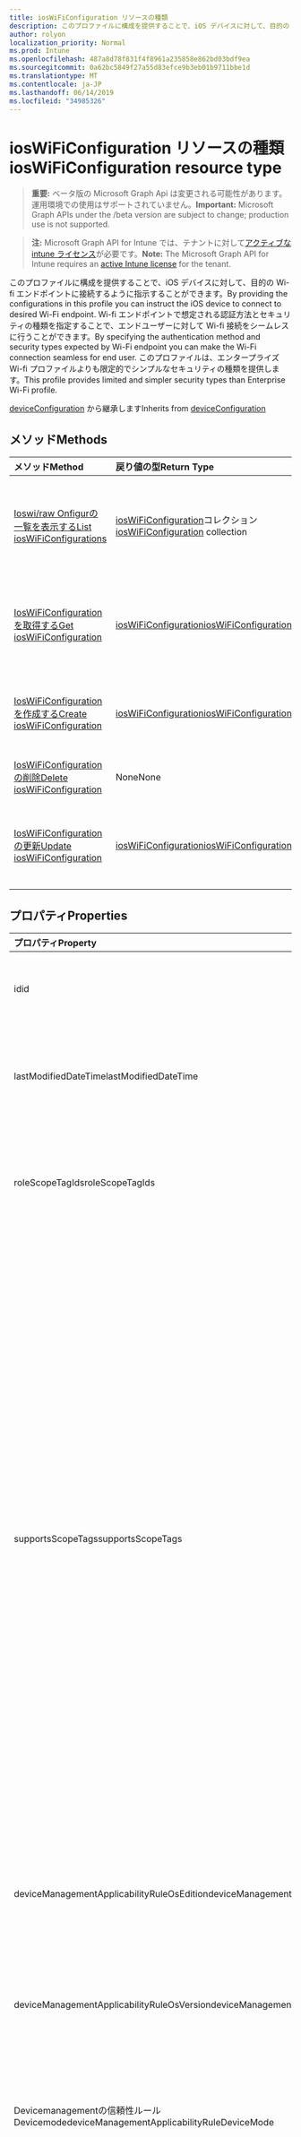 ```yaml
---
title: iosWiFiConfiguration リソースの種類
description: このプロファイルに構成を提供することで、iOS デバイスに対して、目的の Wi-fi エンドポイントに接続するように指示することができます。 Wi-fi エンドポイントで想定される認証方法とセキュリティの種類を指定することで、エンドユーザーに対して Wi-fi 接続をシームレスに行うことができます。 このプロファイルは、エンタープライズ Wi-fi プロファイルよりも限定的でシンプルなセキュリティの種類を提供します。
author: rolyon
localization_priority: Normal
ms.prod: Intune
ms.openlocfilehash: 487a8d78f831f4f8961a235858e862bd03bdf9ea
ms.sourcegitcommit: 0a62bc5849f27a55d83efce9b3eb01b9711bbe1d
ms.translationtype: MT
ms.contentlocale: ja-JP
ms.lasthandoff: 06/14/2019
ms.locfileid: "34985326"
---
```

# <a name="ioswificonfiguration-resource-type"></a><span data-ttu-id="e36c4-105">iosWiFiConfiguration リソースの種類</span><span class="sxs-lookup"><span data-stu-id="e36c4-105">iosWiFiConfiguration resource type</span></span>

> <span data-ttu-id="e36c4-106">**重要:** ベータ版の Microsoft Graph Api は変更される可能性があります。運用環境での使用はサポートされていません。</span><span class="sxs-lookup"><span data-stu-id="e36c4-106">**Important:** Microsoft Graph APIs under the /beta version are subject to change; production use is not supported.</span></span>

> <span data-ttu-id="e36c4-107">**注:** Microsoft Graph API for Intune では、テナントに対して[アクティブな intune ライセンス](https://go.microsoft.com/fwlink/?linkid=839381)が必要です。</span><span class="sxs-lookup"><span data-stu-id="e36c4-107">**Note:** The Microsoft Graph API for Intune requires an [active Intune license](https://go.microsoft.com/fwlink/?linkid=839381) for the tenant.</span></span>

<span data-ttu-id="e36c4-108">このプロファイルに構成を提供することで、iOS デバイスに対して、目的の Wi-fi エンドポイントに接続するように指示することができます。</span><span class="sxs-lookup"><span data-stu-id="e36c4-108">By providing the configurations in this profile you can instruct the iOS device to connect to desired Wi-Fi endpoint.</span></span> <span data-ttu-id="e36c4-109">Wi-fi エンドポイントで想定される認証方法とセキュリティの種類を指定することで、エンドユーザーに対して Wi-fi 接続をシームレスに行うことができます。</span><span class="sxs-lookup"><span data-stu-id="e36c4-109">By specifying the authentication method and security types expected by Wi-Fi endpoint you can make the Wi-Fi connection seamless for end user.</span></span> <span data-ttu-id="e36c4-110">このプロファイルは、エンタープライズ Wi-fi プロファイルよりも限定的でシンプルなセキュリティの種類を提供します。</span><span class="sxs-lookup"><span data-stu-id="e36c4-110">This profile provides limited and simpler security types than Enterprise Wi-Fi profile.</span></span>


<span data-ttu-id="e36c4-111">[deviceConfiguration](../resources/intune-deviceconfig-deviceconfiguration.md) から継承します</span><span class="sxs-lookup"><span data-stu-id="e36c4-111">Inherits from [deviceConfiguration](../resources/intune-deviceconfig-deviceconfiguration.md)</span></span>

## <a name="methods"></a><span data-ttu-id="e36c4-112">メソッド</span><span class="sxs-lookup"><span data-stu-id="e36c4-112">Methods</span></span>
|<span data-ttu-id="e36c4-113">メソッド</span><span class="sxs-lookup"><span data-stu-id="e36c4-113">Method</span></span>|<span data-ttu-id="e36c4-114">戻り値の型</span><span class="sxs-lookup"><span data-stu-id="e36c4-114">Return Type</span></span>|<span data-ttu-id="e36c4-115">説明</span><span class="sxs-lookup"><span data-stu-id="e36c4-115">Description</span></span>|
|:---|:---|:---|
|[<span data-ttu-id="e36c4-116">Ioswi/raw Onfigurの一覧を表示する</span><span class="sxs-lookup"><span data-stu-id="e36c4-116">List iosWiFiConfigurations</span></span>](../api/intune-deviceconfig-ioswificonfiguration-list.md)|<span data-ttu-id="e36c4-117">[iosWiFiConfiguration](../resources/intune-deviceconfig-ioswificonfiguration.md)コレクション</span><span class="sxs-lookup"><span data-stu-id="e36c4-117">[iosWiFiConfiguration](../resources/intune-deviceconfig-ioswificonfiguration.md) collection</span></span>|<span data-ttu-id="e36c4-118">[IosWiFiConfiguration](../resources/intune-deviceconfig-ioswificonfiguration.md)オブジェクトのプロパティとリレーションシップをリストします。</span><span class="sxs-lookup"><span data-stu-id="e36c4-118">List properties and relationships of the [iosWiFiConfiguration](../resources/intune-deviceconfig-ioswificonfiguration.md) objects.</span></span>|
|[<span data-ttu-id="e36c4-119">IosWiFiConfiguration を取得する</span><span class="sxs-lookup"><span data-stu-id="e36c4-119">Get iosWiFiConfiguration</span></span>](../api/intune-deviceconfig-ioswificonfiguration-get.md)|[<span data-ttu-id="e36c4-120">iosWiFiConfiguration</span><span class="sxs-lookup"><span data-stu-id="e36c4-120">iosWiFiConfiguration</span></span>](../resources/intune-deviceconfig-ioswificonfiguration.md)|<span data-ttu-id="e36c4-121">[IosWiFiConfiguration](../resources/intune-deviceconfig-ioswificonfiguration.md)オブジェクトのプロパティとリレーションシップを読み取ります。</span><span class="sxs-lookup"><span data-stu-id="e36c4-121">Read properties and relationships of the [iosWiFiConfiguration](../resources/intune-deviceconfig-ioswificonfiguration.md) object.</span></span>|
|[<span data-ttu-id="e36c4-122">IosWiFiConfiguration を作成する</span><span class="sxs-lookup"><span data-stu-id="e36c4-122">Create iosWiFiConfiguration</span></span>](../api/intune-deviceconfig-ioswificonfiguration-create.md)|[<span data-ttu-id="e36c4-123">iosWiFiConfiguration</span><span class="sxs-lookup"><span data-stu-id="e36c4-123">iosWiFiConfiguration</span></span>](../resources/intune-deviceconfig-ioswificonfiguration.md)|<span data-ttu-id="e36c4-124">新しい[iosWiFiConfiguration](../resources/intune-deviceconfig-ioswificonfiguration.md)オブジェクトを作成します。</span><span class="sxs-lookup"><span data-stu-id="e36c4-124">Create a new [iosWiFiConfiguration](../resources/intune-deviceconfig-ioswificonfiguration.md) object.</span></span>|
|[<span data-ttu-id="e36c4-125">IosWiFiConfiguration の削除</span><span class="sxs-lookup"><span data-stu-id="e36c4-125">Delete iosWiFiConfiguration</span></span>](../api/intune-deviceconfig-ioswificonfiguration-delete.md)|<span data-ttu-id="e36c4-126">None</span><span class="sxs-lookup"><span data-stu-id="e36c4-126">None</span></span>|<span data-ttu-id="e36c4-127">[IosWiFiConfiguration](../resources/intune-deviceconfig-ioswificonfiguration.md)を削除します。</span><span class="sxs-lookup"><span data-stu-id="e36c4-127">Deletes a [iosWiFiConfiguration](../resources/intune-deviceconfig-ioswificonfiguration.md).</span></span>|
|[<span data-ttu-id="e36c4-128">IosWiFiConfiguration の更新</span><span class="sxs-lookup"><span data-stu-id="e36c4-128">Update iosWiFiConfiguration</span></span>](../api/intune-deviceconfig-ioswificonfiguration-update.md)|[<span data-ttu-id="e36c4-129">iosWiFiConfiguration</span><span class="sxs-lookup"><span data-stu-id="e36c4-129">iosWiFiConfiguration</span></span>](../resources/intune-deviceconfig-ioswificonfiguration.md)|<span data-ttu-id="e36c4-130">[IosWiFiConfiguration](../resources/intune-deviceconfig-ioswificonfiguration.md)オブジェクトのプロパティを更新します。</span><span class="sxs-lookup"><span data-stu-id="e36c4-130">Update the properties of a [iosWiFiConfiguration](../resources/intune-deviceconfig-ioswificonfiguration.md) object.</span></span>|

## <a name="properties"></a><span data-ttu-id="e36c4-131">プロパティ</span><span class="sxs-lookup"><span data-stu-id="e36c4-131">Properties</span></span>
|<span data-ttu-id="e36c4-132">プロパティ</span><span class="sxs-lookup"><span data-stu-id="e36c4-132">Property</span></span>|<span data-ttu-id="e36c4-133">型</span><span class="sxs-lookup"><span data-stu-id="e36c4-133">Type</span></span>|<span data-ttu-id="e36c4-134">説明</span><span class="sxs-lookup"><span data-stu-id="e36c4-134">Description</span></span>|
|:---|:---|:---|
|<span data-ttu-id="e36c4-135">id</span><span class="sxs-lookup"><span data-stu-id="e36c4-135">id</span></span>|<span data-ttu-id="e36c4-136">文字列</span><span class="sxs-lookup"><span data-stu-id="e36c4-136">String</span></span>|<span data-ttu-id="e36c4-137">エンティティのキー。</span><span class="sxs-lookup"><span data-stu-id="e36c4-137">Key of the entity.</span></span> <span data-ttu-id="e36c4-138">[deviceConfiguration](../resources/intune-deviceconfig-deviceconfiguration.md) から継承します</span><span class="sxs-lookup"><span data-stu-id="e36c4-138">Inherited from [deviceConfiguration](../resources/intune-deviceconfig-deviceconfiguration.md)</span></span>|
|<span data-ttu-id="e36c4-139">lastModifiedDateTime</span><span class="sxs-lookup"><span data-stu-id="e36c4-139">lastModifiedDateTime</span></span>|<span data-ttu-id="e36c4-140">DateTimeOffset</span><span class="sxs-lookup"><span data-stu-id="e36c4-140">DateTimeOffset</span></span>|<span data-ttu-id="e36c4-141">オブジェクトの最終更新の DateTime。</span><span class="sxs-lookup"><span data-stu-id="e36c4-141">DateTime the object was last modified.</span></span> <span data-ttu-id="e36c4-142">[deviceConfiguration](../resources/intune-deviceconfig-deviceconfiguration.md) から継承します</span><span class="sxs-lookup"><span data-stu-id="e36c4-142">Inherited from [deviceConfiguration](../resources/intune-deviceconfig-deviceconfiguration.md)</span></span>|
|<span data-ttu-id="e36c4-143">roleScopeTagIds</span><span class="sxs-lookup"><span data-stu-id="e36c4-143">roleScopeTagIds</span></span>|<span data-ttu-id="e36c4-144">文字列コレクション</span><span class="sxs-lookup"><span data-stu-id="e36c4-144">String collection</span></span>|<span data-ttu-id="e36c4-145">このエンティティインスタンスの範囲タグのリスト。</span><span class="sxs-lookup"><span data-stu-id="e36c4-145">List of Scope Tags for this Entity instance.</span></span> <span data-ttu-id="e36c4-146">[deviceConfiguration](../resources/intune-deviceconfig-deviceconfiguration.md) から継承します</span><span class="sxs-lookup"><span data-stu-id="e36c4-146">Inherited from [deviceConfiguration](../resources/intune-deviceconfig-deviceconfiguration.md)</span></span>|
|<span data-ttu-id="e36c4-147">supportsScopeTags</span><span class="sxs-lookup"><span data-stu-id="e36c4-147">supportsScopeTags</span></span>|<span data-ttu-id="e36c4-148">Boolean</span><span class="sxs-lookup"><span data-stu-id="e36c4-148">Boolean</span></span>|<span data-ttu-id="e36c4-149">基になるデバイス構成がスコープタグの割り当てをサポートしているかどうかを示します。</span><span class="sxs-lookup"><span data-stu-id="e36c4-149">Indicates whether or not the underlying Device Configuration supports the assignment of scope tags.</span></span> <span data-ttu-id="e36c4-150">この値が false である場合、ScopeTags プロパティへの割り当ては許可されません。エンティティは、スコープを持つユーザーには表示されません。</span><span class="sxs-lookup"><span data-stu-id="e36c4-150">Assigning to the ScopeTags property is not allowed when this value is false and entities will not be visible to scoped users.</span></span> <span data-ttu-id="e36c4-151">これは Silverlight で作成された従来のポリシーに対して実行され、Azure ポータルでポリシーを削除して再作成することによって解決できます。</span><span class="sxs-lookup"><span data-stu-id="e36c4-151">This occurs for Legacy policies created in Silverlight and can be resolved by deleting and recreating the policy in the Azure Portal.</span></span> <span data-ttu-id="e36c4-152">このプロパティに値を設定するには、 SetExtrusionDirection メソッドを適用します。</span><span class="sxs-lookup"><span data-stu-id="e36c4-152">This property is read-only.</span></span> <span data-ttu-id="e36c4-153">[deviceConfiguration](../resources/intune-deviceconfig-deviceconfiguration.md) から継承します</span><span class="sxs-lookup"><span data-stu-id="e36c4-153">Inherited from [deviceConfiguration](../resources/intune-deviceconfig-deviceconfiguration.md)</span></span>|
|<span data-ttu-id="e36c4-154">deviceManagementApplicabilityRuleOsEdition</span><span class="sxs-lookup"><span data-stu-id="e36c4-154">deviceManagementApplicabilityRuleOsEdition</span></span>|[<span data-ttu-id="e36c4-155">deviceManagementApplicabilityRuleOsEdition</span><span class="sxs-lookup"><span data-stu-id="e36c4-155">deviceManagementApplicabilityRuleOsEdition</span></span>](../resources/intune-deviceconfig-devicemanagementapplicabilityruleosedition.md)|<span data-ttu-id="e36c4-156">このポリシーの OS エディションの適用。</span><span class="sxs-lookup"><span data-stu-id="e36c4-156">The OS edition applicability for this Policy.</span></span> <span data-ttu-id="e36c4-157">[deviceConfiguration](../resources/intune-deviceconfig-deviceconfiguration.md) から継承します</span><span class="sxs-lookup"><span data-stu-id="e36c4-157">Inherited from [deviceConfiguration](../resources/intune-deviceconfig-deviceconfiguration.md)</span></span>|
|<span data-ttu-id="e36c4-158">deviceManagementApplicabilityRuleOsVersion</span><span class="sxs-lookup"><span data-stu-id="e36c4-158">deviceManagementApplicabilityRuleOsVersion</span></span>|[<span data-ttu-id="e36c4-159">deviceManagementApplicabilityRuleOsVersion</span><span class="sxs-lookup"><span data-stu-id="e36c4-159">deviceManagementApplicabilityRuleOsVersion</span></span>](../resources/intune-deviceconfig-devicemanagementapplicabilityruleosversion.md)|<span data-ttu-id="e36c4-160">このポリシーの OS バージョン適用ルール。</span><span class="sxs-lookup"><span data-stu-id="e36c4-160">The OS version applicability rule for this Policy.</span></span> <span data-ttu-id="e36c4-161">[deviceConfiguration](../resources/intune-deviceconfig-deviceconfiguration.md) から継承します</span><span class="sxs-lookup"><span data-stu-id="e36c4-161">Inherited from [deviceConfiguration](../resources/intune-deviceconfig-deviceconfiguration.md)</span></span>|
|<span data-ttu-id="e36c4-162">Devicemanagementの信頼性ルール Devicemode</span><span class="sxs-lookup"><span data-stu-id="e36c4-162">deviceManagementApplicabilityRuleDeviceMode</span></span>|[<span data-ttu-id="e36c4-163">Devicemanagementの信頼性ルール Devicemode</span><span class="sxs-lookup"><span data-stu-id="e36c4-163">deviceManagementApplicabilityRuleDeviceMode</span></span>](../resources/intune-deviceconfig-devicemanagementapplicabilityruledevicemode.md)|<span data-ttu-id="e36c4-164">このポリシーのデバイスモード適用ルール。</span><span class="sxs-lookup"><span data-stu-id="e36c4-164">The device mode applicability rule for this Policy.</span></span> <span data-ttu-id="e36c4-165">[deviceConfiguration](../resources/intune-deviceconfig-deviceconfiguration.md) から継承します</span><span class="sxs-lookup"><span data-stu-id="e36c4-165">Inherited from [deviceConfiguration](../resources/intune-deviceconfig-deviceconfiguration.md)</span></span>|
|<span data-ttu-id="e36c4-166">createdDateTime</span><span class="sxs-lookup"><span data-stu-id="e36c4-166">createdDateTime</span></span>|<span data-ttu-id="e36c4-167">DateTimeOffset</span><span class="sxs-lookup"><span data-stu-id="e36c4-167">DateTimeOffset</span></span>|<span data-ttu-id="e36c4-168">オブジェクトが作成された DateTime。</span><span class="sxs-lookup"><span data-stu-id="e36c4-168">DateTime the object was created.</span></span> <span data-ttu-id="e36c4-169">[deviceConfiguration](../resources/intune-deviceconfig-deviceconfiguration.md) から継承します</span><span class="sxs-lookup"><span data-stu-id="e36c4-169">Inherited from [deviceConfiguration](../resources/intune-deviceconfig-deviceconfiguration.md)</span></span>|
|<span data-ttu-id="e36c4-170">description</span><span class="sxs-lookup"><span data-stu-id="e36c4-170">description</span></span>|<span data-ttu-id="e36c4-171">String</span><span class="sxs-lookup"><span data-stu-id="e36c4-171">String</span></span>|<span data-ttu-id="e36c4-172">管理者が指定した、デバイス構成についての説明。</span><span class="sxs-lookup"><span data-stu-id="e36c4-172">Admin provided description of the Device Configuration.</span></span> <span data-ttu-id="e36c4-173">[deviceConfiguration](../resources/intune-deviceconfig-deviceconfiguration.md) から継承します</span><span class="sxs-lookup"><span data-stu-id="e36c4-173">Inherited from [deviceConfiguration](../resources/intune-deviceconfig-deviceconfiguration.md)</span></span>|
|<span data-ttu-id="e36c4-174">displayName</span><span class="sxs-lookup"><span data-stu-id="e36c4-174">displayName</span></span>|<span data-ttu-id="e36c4-175">String</span><span class="sxs-lookup"><span data-stu-id="e36c4-175">String</span></span>|<span data-ttu-id="e36c4-176">管理者が指定した、デバイス構成の名前。</span><span class="sxs-lookup"><span data-stu-id="e36c4-176">Admin provided name of the device configuration.</span></span> <span data-ttu-id="e36c4-177">[deviceConfiguration](../resources/intune-deviceconfig-deviceconfiguration.md) から継承します</span><span class="sxs-lookup"><span data-stu-id="e36c4-177">Inherited from [deviceConfiguration](../resources/intune-deviceconfig-deviceconfiguration.md)</span></span>|
|<span data-ttu-id="e36c4-178">version</span><span class="sxs-lookup"><span data-stu-id="e36c4-178">version</span></span>|<span data-ttu-id="e36c4-179">Int32</span><span class="sxs-lookup"><span data-stu-id="e36c4-179">Int32</span></span>|<span data-ttu-id="e36c4-180">デバイス構成のバージョン。</span><span class="sxs-lookup"><span data-stu-id="e36c4-180">Version of the device configuration.</span></span> <span data-ttu-id="e36c4-181">[deviceConfiguration](../resources/intune-deviceconfig-deviceconfiguration.md) から継承します</span><span class="sxs-lookup"><span data-stu-id="e36c4-181">Inherited from [deviceConfiguration](../resources/intune-deviceconfig-deviceconfiguration.md)</span></span>|
|<span data-ttu-id="e36c4-182">networkName</span><span class="sxs-lookup"><span data-stu-id="e36c4-182">networkName</span></span>|<span data-ttu-id="e36c4-183">String</span><span class="sxs-lookup"><span data-stu-id="e36c4-183">String</span></span>|<span data-ttu-id="e36c4-184">ネットワーク名</span><span class="sxs-lookup"><span data-stu-id="e36c4-184">Network Name</span></span>|
|<span data-ttu-id="e36c4-185">ssid</span><span class="sxs-lookup"><span data-stu-id="e36c4-185">ssid</span></span>|<span data-ttu-id="e36c4-186">String</span><span class="sxs-lookup"><span data-stu-id="e36c4-186">String</span></span>|<span data-ttu-id="e36c4-187">これは、すべてのデバイスにブロードキャストされている Wi-fi ネットワークの名前です。</span><span class="sxs-lookup"><span data-stu-id="e36c4-187">This is the name of the Wi-Fi network that is broadcast to all devices.</span></span>|
|<span data-ttu-id="e36c4-188">connectAutomatically に</span><span class="sxs-lookup"><span data-stu-id="e36c4-188">connectAutomatically</span></span>|<span data-ttu-id="e36c4-189">Boolean</span><span class="sxs-lookup"><span data-stu-id="e36c4-189">Boolean</span></span>|<span data-ttu-id="e36c4-190">このネットワークが範囲内にあるときに自動的に接続します。</span><span class="sxs-lookup"><span data-stu-id="e36c4-190">Connect automatically when this network is in range.</span></span> <span data-ttu-id="e36c4-191">この値を true に設定すると、ユーザープロンプトがスキップされ、デバイスが Wi-fi ネットワークに自動的に接続されます。</span><span class="sxs-lookup"><span data-stu-id="e36c4-191">Setting this to true will skip the user prompt and automatically connect the device to Wi-Fi network.</span></span>|
|<span data-ttu-id="e36c4-192">connectWhenNetworkNameIsHidden</span><span class="sxs-lookup"><span data-stu-id="e36c4-192">connectWhenNetworkNameIsHidden</span></span>|<span data-ttu-id="e36c4-193">Boolean</span><span class="sxs-lookup"><span data-stu-id="e36c4-193">Boolean</span></span>|<span data-ttu-id="e36c4-194">ネットワークが名前 (SSID) をブロードキャストしていない場合に接続します。</span><span class="sxs-lookup"><span data-stu-id="e36c4-194">Connect when the network is not broadcasting its name (SSID).</span></span> <span data-ttu-id="e36c4-195">このプロファイルが true に設定されている場合、デバイスは、その SSID をすべてのデバイスにブロードキャストしないネットワークに強制的に接続します。</span><span class="sxs-lookup"><span data-stu-id="e36c4-195">When set to true, this profile forces the device to connect to a network that doesn't broadcast its SSID to all devices.</span></span>|
|<span data-ttu-id="e36c4-196">wiFiSecurityType</span><span class="sxs-lookup"><span data-stu-id="e36c4-196">wiFiSecurityType</span></span>|[<span data-ttu-id="e36c4-197">wiFiSecurityType</span><span class="sxs-lookup"><span data-stu-id="e36c4-197">wiFiSecurityType</span></span>](../resources/intune-deviceconfig-wifisecuritytype.md)|<span data-ttu-id="e36c4-198">Wi-fi エンドポイントで EAP ベースのセキュリティの種類を使用するかどうかを示します。</span><span class="sxs-lookup"><span data-stu-id="e36c4-198">Indicates whether Wi-Fi endpoint uses an EAP based security type.</span></span> <span data-ttu-id="e36c4-199">使用可能な値: `open`、`wpaPersonal`、`wpaEnterprise`、`wep`、`wpa2Personal`、`wpa2Enterprise`。</span><span class="sxs-lookup"><span data-stu-id="e36c4-199">Possible values are: `open`, `wpaPersonal`, `wpaEnterprise`, `wep`, `wpa2Personal`, `wpa2Enterprise`.</span></span>|
|<span data-ttu-id="e36c4-200">proxySettings</span><span class="sxs-lookup"><span data-stu-id="e36c4-200">proxySettings</span></span>|[<span data-ttu-id="e36c4-201">wiFiProxySetting</span><span class="sxs-lookup"><span data-stu-id="e36c4-201">wiFiProxySetting</span></span>](../resources/intune-deviceconfig-wifiproxysetting.md)|<span data-ttu-id="e36c4-202">この Wi-fi 接続のプロキシの種類。</span><span class="sxs-lookup"><span data-stu-id="e36c4-202">Proxy Type for this Wi-Fi connection.</span></span> <span data-ttu-id="e36c4-203">可能な値は、`none`、`manual`、`automatic` です。</span><span class="sxs-lookup"><span data-stu-id="e36c4-203">Possible values are: `none`, `manual`, `automatic`.</span></span>|
|<span data-ttu-id="e36c4-204">proxyManualAddress</span><span class="sxs-lookup"><span data-stu-id="e36c4-204">proxyManualAddress</span></span>|<span data-ttu-id="e36c4-205">String</span><span class="sxs-lookup"><span data-stu-id="e36c4-205">String</span></span>|<span data-ttu-id="e36c4-206">手動構成が選択されている場合のプロキシサーバーの IP アドレスまたは DNS ホスト名。</span><span class="sxs-lookup"><span data-stu-id="e36c4-206">IP Address or DNS hostname of the proxy server when manual configuration is selected.</span></span>|
|<span data-ttu-id="e36c4-207">proxyManualPort</span><span class="sxs-lookup"><span data-stu-id="e36c4-207">proxyManualPort</span></span>|<span data-ttu-id="e36c4-208">Int32</span><span class="sxs-lookup"><span data-stu-id="e36c4-208">Int32</span></span>|<span data-ttu-id="e36c4-209">手動構成が選択されている場合のプロキシサーバーのポート。</span><span class="sxs-lookup"><span data-stu-id="e36c4-209">Port of the proxy server when manual configuration is selected.</span></span>|
|<span data-ttu-id="e36c4-210">proxyAutomaticConfigurationUrl</span><span class="sxs-lookup"><span data-stu-id="e36c4-210">proxyAutomaticConfigurationUrl</span></span>|<span data-ttu-id="e36c4-211">String</span><span class="sxs-lookup"><span data-stu-id="e36c4-211">String</span></span>|<span data-ttu-id="e36c4-212">自動構成が選択されている場合のプロキシサーバーの自動構成スクリプトの URL。</span><span class="sxs-lookup"><span data-stu-id="e36c4-212">URL of the proxy server automatic configuration script when automatic configuration is selected.</span></span> <span data-ttu-id="e36c4-213">この URL は、通常、PAC (プロキシ自動構成) ファイルの場所です。</span><span class="sxs-lookup"><span data-stu-id="e36c4-213">This URL is typically the location of PAC (Proxy Auto Configuration) file.</span></span>|
|<span data-ttu-id="e36c4-214">preSharedKey</span><span class="sxs-lookup"><span data-stu-id="e36c4-214">preSharedKey</span></span>|<span data-ttu-id="e36c4-215">String</span><span class="sxs-lookup"><span data-stu-id="e36c4-215">String</span></span>|<span data-ttu-id="e36c4-216">これは、WPA 個人用 Wi-fi ネットワークの事前共有キーです。</span><span class="sxs-lookup"><span data-stu-id="e36c4-216">This is the pre-shared key for WPA Personal Wi-Fi network.</span></span>|

## <a name="relationships"></a><span data-ttu-id="e36c4-217">リレーションシップ</span><span class="sxs-lookup"><span data-stu-id="e36c4-217">Relationships</span></span>
|<span data-ttu-id="e36c4-218">リレーションシップ</span><span class="sxs-lookup"><span data-stu-id="e36c4-218">Relationship</span></span>|<span data-ttu-id="e36c4-219">型</span><span class="sxs-lookup"><span data-stu-id="e36c4-219">Type</span></span>|<span data-ttu-id="e36c4-220">説明</span><span class="sxs-lookup"><span data-stu-id="e36c4-220">Description</span></span>|
|:---|:---|:---|
|<span data-ttu-id="e36c4-221">groupAssignments</span><span class="sxs-lookup"><span data-stu-id="e36c4-221">groupAssignments</span></span>|<span data-ttu-id="e36c4-222">[deviceConfigurationGroupAssignment](../resources/intune-deviceconfig-deviceconfigurationgroupassignment.md)コレクション</span><span class="sxs-lookup"><span data-stu-id="e36c4-222">[deviceConfigurationGroupAssignment](../resources/intune-deviceconfig-deviceconfigurationgroupassignment.md) collection</span></span>|<span data-ttu-id="e36c4-223">デバイスの構成プロファイルのグループ割り当てのリストです。</span><span class="sxs-lookup"><span data-stu-id="e36c4-223">The list of group assignments for the device configuration profile.</span></span> <span data-ttu-id="e36c4-224">[deviceConfiguration](../resources/intune-deviceconfig-deviceconfiguration.md) から継承します</span><span class="sxs-lookup"><span data-stu-id="e36c4-224">Inherited from [deviceConfiguration](../resources/intune-deviceconfig-deviceconfiguration.md)</span></span>|
|<span data-ttu-id="e36c4-225">assignments</span><span class="sxs-lookup"><span data-stu-id="e36c4-225">assignments</span></span>|<span data-ttu-id="e36c4-226">[deviceConfigurationAssignment](../resources/intune-deviceconfig-deviceconfigurationassignment.md) コレクション</span><span class="sxs-lookup"><span data-stu-id="e36c4-226">[deviceConfigurationAssignment](../resources/intune-deviceconfig-deviceconfigurationassignment.md) collection</span></span>|<span data-ttu-id="e36c4-227">デバイスの構成プロファイルの割り当てのリスト。</span><span class="sxs-lookup"><span data-stu-id="e36c4-227">The list of assignments for the device configuration profile.</span></span> <span data-ttu-id="e36c4-228">[deviceConfiguration](../resources/intune-deviceconfig-deviceconfiguration.md) から継承します</span><span class="sxs-lookup"><span data-stu-id="e36c4-228">Inherited from [deviceConfiguration](../resources/intune-deviceconfig-deviceconfiguration.md)</span></span>|
|<span data-ttu-id="e36c4-229">deviceStatuses</span><span class="sxs-lookup"><span data-stu-id="e36c4-229">deviceStatuses</span></span>|<span data-ttu-id="e36c4-230">[deviceConfigurationDeviceStatus](../resources/intune-deviceconfig-deviceconfigurationdevicestatus.md) コレクション</span><span class="sxs-lookup"><span data-stu-id="e36c4-230">[deviceConfigurationDeviceStatus](../resources/intune-deviceconfig-deviceconfigurationdevicestatus.md) collection</span></span>|<span data-ttu-id="e36c4-231">デバイスごとのデバイス構成のインストール状況。</span><span class="sxs-lookup"><span data-stu-id="e36c4-231">Device configuration installation status by device.</span></span> <span data-ttu-id="e36c4-232">[deviceConfiguration](../resources/intune-deviceconfig-deviceconfiguration.md) から継承します</span><span class="sxs-lookup"><span data-stu-id="e36c4-232">Inherited from [deviceConfiguration](../resources/intune-deviceconfig-deviceconfiguration.md)</span></span>|
|<span data-ttu-id="e36c4-233">userStatuses</span><span class="sxs-lookup"><span data-stu-id="e36c4-233">userStatuses</span></span>|<span data-ttu-id="e36c4-234">[deviceConfigurationUserStatus](../resources/intune-deviceconfig-deviceconfigurationuserstatus.md) コレクション</span><span class="sxs-lookup"><span data-stu-id="e36c4-234">[deviceConfigurationUserStatus](../resources/intune-deviceconfig-deviceconfigurationuserstatus.md) collection</span></span>|<span data-ttu-id="e36c4-235">ユーザーごとのデバイス構成のインストール状態。</span><span class="sxs-lookup"><span data-stu-id="e36c4-235">Device configuration installation status by user.</span></span> <span data-ttu-id="e36c4-236">[deviceConfiguration](../resources/intune-deviceconfig-deviceconfiguration.md) から継承します</span><span class="sxs-lookup"><span data-stu-id="e36c4-236">Inherited from [deviceConfiguration](../resources/intune-deviceconfig-deviceconfiguration.md)</span></span>|
|<span data-ttu-id="e36c4-237">deviceStatusOverview</span><span class="sxs-lookup"><span data-stu-id="e36c4-237">deviceStatusOverview</span></span>|[<span data-ttu-id="e36c4-238">deviceConfigurationDeviceOverview</span><span class="sxs-lookup"><span data-stu-id="e36c4-238">deviceConfigurationDeviceOverview</span></span>](../resources/intune-deviceconfig-deviceconfigurationdeviceoverview.md)|<span data-ttu-id="e36c4-239">デバイス構成のデバイス状態の概要 ([deviceConfiguration](../resources/intune-deviceconfig-deviceconfiguration.md) から継承)</span><span class="sxs-lookup"><span data-stu-id="e36c4-239">Device Configuration devices status overview Inherited from [deviceConfiguration](../resources/intune-deviceconfig-deviceconfiguration.md)</span></span>|
|<span data-ttu-id="e36c4-240">userStatusOverview</span><span class="sxs-lookup"><span data-stu-id="e36c4-240">userStatusOverview</span></span>|[<span data-ttu-id="e36c4-241">deviceConfigurationUserOverview</span><span class="sxs-lookup"><span data-stu-id="e36c4-241">deviceConfigurationUserOverview</span></span>](../resources/intune-deviceconfig-deviceconfigurationuseroverview.md)|<span data-ttu-id="e36c4-242">デバイス構成のユーザー状態の概要 ([deviceConfiguration](../resources/intune-deviceconfig-deviceconfiguration.md) から継承)</span><span class="sxs-lookup"><span data-stu-id="e36c4-242">Device Configuration users status overview Inherited from [deviceConfiguration](../resources/intune-deviceconfig-deviceconfiguration.md)</span></span>|
|<span data-ttu-id="e36c4-243">deviceSettingStateSummaries</span><span class="sxs-lookup"><span data-stu-id="e36c4-243">deviceSettingStateSummaries</span></span>|<span data-ttu-id="e36c4-244">[settingStateDeviceSummary](../resources/intune-deviceconfig-settingstatedevicesummary.md) コレクション</span><span class="sxs-lookup"><span data-stu-id="e36c4-244">[settingStateDeviceSummary](../resources/intune-deviceconfig-settingstatedevicesummary.md) collection</span></span>|<span data-ttu-id="e36c4-245">デバイス構成設定状態のデバイスの要約 ([deviceConfiguration](../resources/intune-deviceconfig-deviceconfiguration.md) から継承)</span><span class="sxs-lookup"><span data-stu-id="e36c4-245">Device Configuration Setting State Device Summary Inherited from [deviceConfiguration](../resources/intune-deviceconfig-deviceconfiguration.md)</span></span>|

## <a name="json-representation"></a><span data-ttu-id="e36c4-246">JSON 表記</span><span class="sxs-lookup"><span data-stu-id="e36c4-246">JSON Representation</span></span>
<span data-ttu-id="e36c4-247">以下は、リソースの JSON 表記です。</span><span class="sxs-lookup"><span data-stu-id="e36c4-247">Here is a JSON representation of the resource.</span></span>
<!-- {
  "blockType": "resource",
  "keyProperty": "id",
  "@odata.type": "microsoft.graph.iosWiFiConfiguration"
}
-->
``` json
{
  "@odata.type": "#microsoft.graph.iosWiFiConfiguration",
  "id": "String (identifier)",
  "lastModifiedDateTime": "String (timestamp)",
  "roleScopeTagIds": [
    "String"
  ],
  "supportsScopeTags": true,
  "deviceManagementApplicabilityRuleOsEdition": {
    "@odata.type": "microsoft.graph.deviceManagementApplicabilityRuleOsEdition",
    "osEditionTypes": [
      "String"
    ],
    "name": "String",
    "ruleType": "String"
  },
  "deviceManagementApplicabilityRuleOsVersion": {
    "@odata.type": "microsoft.graph.deviceManagementApplicabilityRuleOsVersion",
    "minOSVersion": "String",
    "maxOSVersion": "String",
    "name": "String",
    "ruleType": "String"
  },
  "deviceManagementApplicabilityRuleDeviceMode": {
    "@odata.type": "microsoft.graph.deviceManagementApplicabilityRuleDeviceMode",
    "deviceMode": "String",
    "name": "String",
    "ruleType": "String"
  },
  "createdDateTime": "String (timestamp)",
  "description": "String",
  "displayName": "String",
  "version": 1024,
  "networkName": "String",
  "ssid": "String",
  "connectAutomatically": true,
  "connectWhenNetworkNameIsHidden": true,
  "wiFiSecurityType": "String",
  "proxySettings": "String",
  "proxyManualAddress": "String",
  "proxyManualPort": 1024,
  "proxyAutomaticConfigurationUrl": "String",
  "preSharedKey": "String"
}
```





